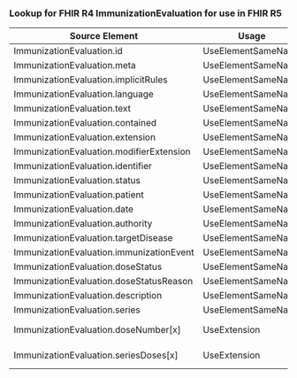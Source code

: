 ### Lookup for FHIR R4 ImmunizationEvaluation for use in FHIR R5

| Source Element | Usage | Target |
| -------------- | ----- | ------ |
| ImmunizationEvaluation.id | UseElementSameName | ImmunizationEvaluation.id |
| ImmunizationEvaluation.meta | UseElementSameName | ImmunizationEvaluation.meta |
| ImmunizationEvaluation.implicitRules | UseElementSameName | ImmunizationEvaluation.implicitRules |
| ImmunizationEvaluation.language | UseElementSameName | ImmunizationEvaluation.language |
| ImmunizationEvaluation.text | UseElementSameName | ImmunizationEvaluation.text |
| ImmunizationEvaluation.contained | UseElementSameName | ImmunizationEvaluation.contained |
| ImmunizationEvaluation.extension | UseElementSameName | ImmunizationEvaluation.extension |
| ImmunizationEvaluation.modifierExtension | UseElementSameName | ImmunizationEvaluation.modifierExtension |
| ImmunizationEvaluation.identifier | UseElementSameName | ImmunizationEvaluation.identifier |
| ImmunizationEvaluation.status | UseElementSameName | ImmunizationEvaluation.status |
| ImmunizationEvaluation.patient | UseElementSameName | ImmunizationEvaluation.patient |
| ImmunizationEvaluation.date | UseElementSameName | ImmunizationEvaluation.date |
| ImmunizationEvaluation.authority | UseElementSameName | ImmunizationEvaluation.authority |
| ImmunizationEvaluation.targetDisease | UseElementSameName | ImmunizationEvaluation.targetDisease |
| ImmunizationEvaluation.immunizationEvent | UseElementSameName | ImmunizationEvaluation.immunizationEvent |
| ImmunizationEvaluation.doseStatus | UseElementSameName | ImmunizationEvaluation.doseStatus |
| ImmunizationEvaluation.doseStatusReason | UseElementSameName | ImmunizationEvaluation.doseStatusReason |
| ImmunizationEvaluation.description | UseElementSameName | ImmunizationEvaluation.description |
| ImmunizationEvaluation.series | UseElementSameName | ImmunizationEvaluation.series |
| ImmunizationEvaluation.doseNumber[x] | UseExtension | http://hl7.org/fhir/4.0/StructureDefinition/extension-ImmunizationEvaluation.doseNumber |
| ImmunizationEvaluation.seriesDoses[x] | UseExtension | http://hl7.org/fhir/4.0/StructureDefinition/extension-ImmunizationEvaluation.seriesDoses |
